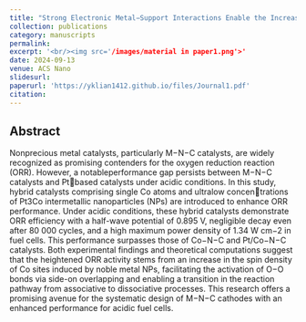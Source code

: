 ```yaml
---
title: "Strong Electronic Metal−Support Interactions Enable the Increased Spin State of Co−N4 Active Sites and Performance for Acidic Oxygen Reduction Reaction"
collection: publications
category: manuscripts
permalink: 
excerpt: '<br/><img src='/images/material in paper1.png'>'
date: 2024-09-13
venue: ACS Nano
slidesurl: 
paperurl: 'https://yklian1412.github.io/files/Journal1.pdf'
citation:
---
```

Abstract
------
Nonprecious metal catalysts, particularly M−N−C catalysts, are widely recognized as promising contenders for the oxygen reduction reaction (ORR). However, a notableperformance gap persists between M−N−C catalysts and Ptbased catalysts under acidic conditions. In this study, hybrid catalysts comprising single Co atoms and ultralow concentrations of Pt3Co intermetallic nanoparticles (NPs) are introduced to enhance ORR performance. Under acidic conditions, these hybrid catalysts demonstrate ORR efficiency with a half-wave potential of 0.895 V, negligible decay even after 80 000 cycles, and a high maximum power density of 1.34 W cm−2 in fuel cells. This performance surpasses those of Co−N−C and Pt/Co−N−C catalysts. Both experimental findings and theoretical computations suggest that the heightened ORR activity stems from an increase in the spin density of Co sites induced by noble metal NPs, facilitating the activation of O−O bonds via side-on overlapping and enabling a transition in the reaction pathway from associative to dissociative processes. This research offers a promising avenue for the systematic design of M−N−C cathodes with an enhanced performance for acidic fuel cells.